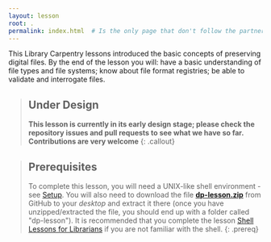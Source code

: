 ```yaml
---
layout: lesson
root: .
permalink: index.html  # Is the only page that don't follow the partner /:path/index.html
---
```

This Library Carpentry lessons introduced the basic concepts of preserving digital files. By the end of the lesson you will:
have a basic understanding of file types and file systems; 
know about file format registries; 
be able to validate and interrogate files.

> ## Under Design
>
> **This lesson is currently in its early design stage;
> please check the repository issues and pull requests
> to see what we have so far.
> Contributions are very welcome**
{: .callout}

> ## Prerequisites
>
> To complete this lesson, you will need a UNIX-like shell environment -see [Setup](http://librarycarpentry.github.io/lc-shell/setup/). You will also need to download the file **[dp-lesson.zip](https://raw.githubusercontent.com/librarycarpentry/lc-dig-pres/gh-pages/data/dp-lesson.zip)** from GitHub to your *desktop* and extract it there (once you have unzipped/extracted the file, you should end up with a folder called "dp-lesson"). It is recommended that you complete the lesson [Shell Lessons for Librarians](https://librarycarpentry.github.io/lc-shell/) if you are not familiar with the shell.
{: .prereq}
